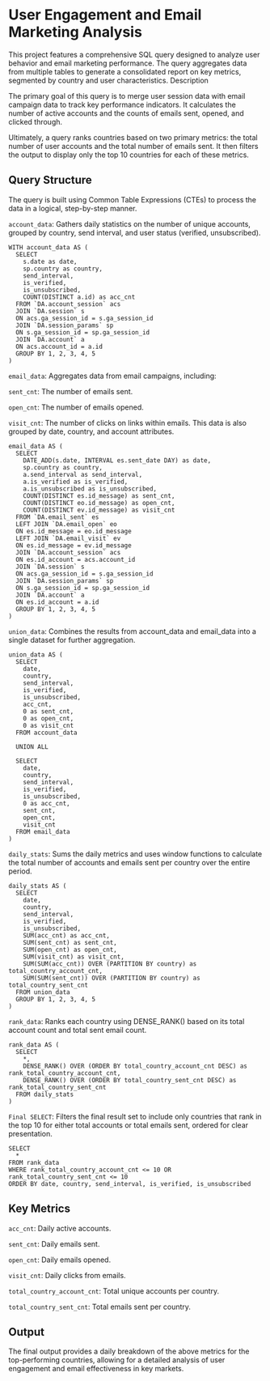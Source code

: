 # User Engagement and Email Marketing Analysis


This project features a comprehensive SQL query designed to analyze user behavior and email marketing performance. The query aggregates data from multiple tables to generate a consolidated report on key metrics, segmented by country and user characteristics.
Description

The primary goal of this query is to merge user session data with email campaign data to track key performance indicators. It calculates the number of active accounts and the counts of emails sent, opened, and clicked through.

Ultimately, a query ranks countries based on two primary metrics: the total number of user accounts and the total number of emails sent. It then filters the output to display only the top 10 countries for each of these metrics.

## Query Structure


The query is built using Common Table Expressions (CTEs) to process the data in a logical, step-by-step manner.

```account_data```: Gathers daily statistics on the number of unique accounts, grouped by country, send interval, and user status (verified, unsubscribed).

    WITH account_data AS (
      SELECT
        s.date as date,
        sp.country as country,
        send_interval,
        is_verified,
        is_unsubscribed,
        COUNT(DISTINCT a.id) as acc_cnt
      FROM `DA.account_session` acs
      JOIN `DA.session` s
      ON acs.ga_session_id = s.ga_session_id
      JOIN `DA.session_params` sp
      ON s.ga_session_id = sp.ga_session_id
      JOIN `DA.account` a
      ON acs.account_id = a.id
      GROUP BY 1, 2, 3, 4, 5
    )

```email_data```: Aggregates data from email campaigns, including:

```sent_cnt```: The number of emails sent.

```open_cnt```: The number of emails opened.

```visit_cnt```: The number of clicks on links within emails.
        This data is also grouped by date, country, and account attributes.

    email_data AS (
      SELECT
        DATE_ADD(s.date, INTERVAL es.sent_date DAY) as date,
        sp.country as country,
        a.send_interval as send_interval,
        a.is_verified as is_verified,
        a.is_unsubscribed as is_unsubscribed,
        COUNT(DISTINCT es.id_message) as sent_cnt,
        COUNT(DISTINCT eo.id_message) as open_cnt,
        COUNT(DISTINCT ev.id_message) as visit_cnt
      FROM `DA.email_sent` es
      LEFT JOIN `DA.email_open` eo
      ON es.id_message = eo.id_message
      LEFT JOIN `DA.email_visit` ev
      ON es.id_message = ev.id_message
      JOIN `DA.account_session` acs
      ON es.id_account = acs.account_id
      JOIN `DA.session` s
      ON acs.ga_session_id = s.ga_session_id
      JOIN `DA.session_params` sp
      ON s.ga_session_id = sp.ga_session_id
      JOIN `DA.account` a
      ON es.id_account = a.id
      GROUP BY 1, 2, 3, 4, 5
    )

```union_data```: Combines the results from account_data and email_data into a single dataset for further aggregation.

    union_data AS (
      SELECT
        date,
        country,
        send_interval,
        is_verified,
        is_unsubscribed,
        acc_cnt,
        0 as sent_cnt,
        0 as open_cnt,
        0 as visit_cnt
      FROM account_data

      UNION ALL

      SELECT
        date,
        country,
        send_interval,
        is_verified,
        is_unsubscribed,
        0 as acc_cnt,
        sent_cnt,
        open_cnt,
        visit_cnt
      FROM email_data
    )
```daily_stats```: Sums the daily metrics and uses window functions to calculate the total number of accounts and emails sent per country over the entire period.

    daily_stats AS (
      SELECT
        date,
        country,
        send_interval,
        is_verified,
        is_unsubscribed,
        SUM(acc_cnt) as acc_cnt,
        SUM(sent_cnt) as sent_cnt,
        SUM(open_cnt) as open_cnt,
        SUM(visit_cnt) as visit_cnt,
        SUM(SUM(acc_cnt)) OVER (PARTITION BY country) as total_country_account_cnt,
        SUM(SUM(sent_cnt)) OVER (PARTITION BY country) as total_country_sent_cnt
      FROM union_data
      GROUP BY 1, 2, 3, 4, 5
    )

```rank_data```: Ranks each country using DENSE_RANK() based on its total account count and total sent email count.

    rank_data AS (
      SELECT
        *,
        DENSE_RANK() OVER (ORDER BY total_country_account_cnt DESC) as rank_total_country_account_cnt,
        DENSE_RANK() OVER (ORDER BY total_country_sent_cnt DESC) as rank_total_country_sent_cnt
      FROM daily_stats
    )
 ```Final SELECT```: Filters the final result set to include only countries that rank in the top 10 for either total accounts or total emails sent, ordered for clear presentation.

    SELECT
      *
    FROM rank_data
    WHERE rank_total_country_account_cnt <= 10 OR rank_total_country_sent_cnt <= 10
    ORDER BY date, country, send_interval, is_verified, is_unsubscribed

## Key Metrics

 ```acc_cnt```: Daily active accounts.

 ```sent_cnt```: Daily emails sent.

 ```open_cnt```: Daily emails opened.

 ```visit_cnt```: Daily clicks from emails.

```total_country_account_cnt```: Total unique accounts per country.

```total_country_sent_cnt```: Total emails sent per country.

## Output


The final output provides a daily breakdown of the above metrics for the top-performing countries, allowing for a detailed analysis of user engagement and email effectiveness in key markets.

